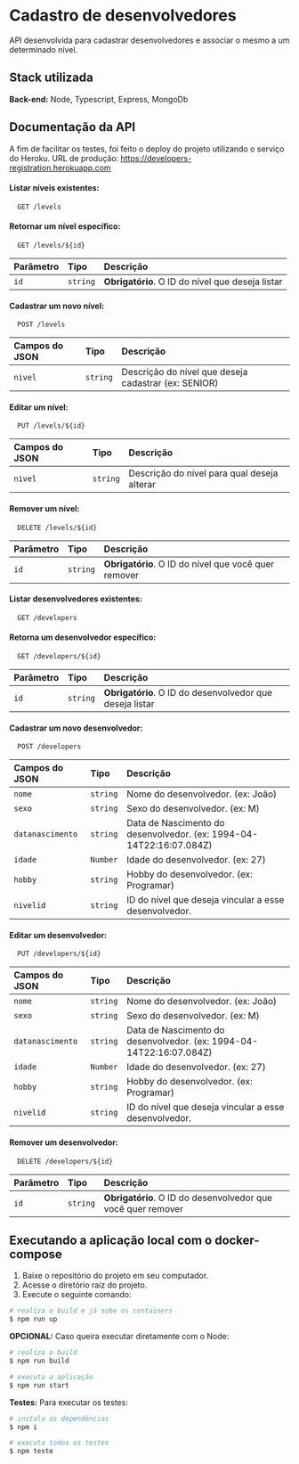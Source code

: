 # Cadastro de desenvolvedores

API desenvolvida para cadastrar desenvolvedores e associar o mesmo a um determinado nível.


## Stack utilizada

**Back-end:** Node, Typescript, Express, MongoDb


## Documentação da API
A fim de facilitar os testes, foi feito o deploy do projeto utilizando o serviço do Heroku.
URL de produção: https://developers-registration.herokuapp.com

#### Listar níveis existentes:
```http
  GET /levels
```

#### Retornar um nível específico:
```http
  GET /levels/${id}
```
| Parâmetro   | Tipo       | Descrição                                   |
| :---------- | :--------- | :------------------------------------------ |
| `id`      | `string` | **Obrigatório**. O ID do nível que deseja listar |


#### Cadastrar um novo nível: 
```http
  POST /levels
```
| Campos do JSON   | Tipo       | Descrição                                   |
| :---------- | :--------- | :------------------------------------------ |
| `nivel`      | `string` | Descrição do nível que deseja cadastrar (ex: SENIOR) |


#### Editar um nível: 
```http
  PUT /levels/${id}
```
| Campos do JSON   | Tipo       | Descrição                                   |
| :---------- | :--------- | :------------------------------------------ |
| `nivel`      | `string` | Descrição do nível para qual deseja alterar |


#### Remover um  nível: 
```http
  DELETE /levels/${id}
```
| Parâmetro   | Tipo       | Descrição                                   |
| :---------- | :--------- | :------------------------------------------ |
| `id`      | `string` | **Obrigatório**. O ID do nível que você quer remover |



#### Listar desenvolvedores existentes:
```http
  GET /developers
```

#### Retorna um desenvolvedor específico:
```http
  GET /developers/${id}
```
| Parâmetro   | Tipo       | Descrição                                   |
| :---------- | :--------- | :------------------------------------------ |
| `id`      | `string` | **Obrigatório**. O ID do desenvolvedor que deseja listar |


#### Cadastrar um novo desenvolvedor: 
```http
  POST /developers
```
| Campos do JSON   | Tipo       | Descrição                                   |
| :---------- | :--------- | :------------------------------------------ |
| `nome`      | `string` | Nome do desenvolvedor. (ex: João) |
| `sexo`      | `string` | Sexo do desenvolvedor. (ex: M) |
| `datanascimento`      | `string` | Data de Nascimento do desenvolvedor. (ex: 1994-04-14T22:16:07.084Z) |
| `idade`      | `Number` | Idade do desenvolvedor. (ex: 27) |
| `hobby`      | `string` | Hobby do desenvolvedor. (ex: Programar) |
| `nivelid`      | `string` | ID do nível que deseja vincular a esse desenvolvedor. |


#### Editar um desenvolvedor: 
```http
  PUT /developers/${id}
```
| Campos do JSON   | Tipo       | Descrição                                   |
| :---------- | :--------- | :------------------------------------------ |
| `nome`      | `string` | Nome do desenvolvedor. (ex: João) |
| `sexo`      | `string` | Sexo do desenvolvedor. (ex: M) |
| `datanascimento`      | `string` | Data de Nascimento do desenvolvedor. (ex: 1994-04-14T22:16:07.084Z) |
| `idade`      | `Number` | Idade do desenvolvedor. (ex: 27) |
| `hobby`      | `string` | Hobby do desenvolvedor. (ex: Programar) |
| `nivelid`      | `string` | ID do nível que deseja vincular a esse desenvolvedor. |


#### Remover um  desenvolvedor: 
```http
  DELETE /developers/${id}
```
| Parâmetro   | Tipo       | Descrição                                   |
| :---------- | :--------- | :------------------------------------------ |
| `id`      | `string` | **Obrigatório**. O ID do desenvolvedor que você quer remover |
## Executando a aplicação local com o docker-compose 

1. Baixe o repositório do projeto em seu computador.
2. Acesse o diretório raiz do projeto.
4. Execute o seguinte comando:
```bash
# realiza o build e já sobe os containers
$ npm run up
```
**OPCIONAL:** Caso queira executar diretamente com o Node: 
```bash
# realiza o build
$ npm run build

# executa a aplicação
$ npm run start
```

**Testes:** Para executar os testes: 
```bash
# instala as dependências
$ npm i

# executa todos os testes
$ npm teste
```